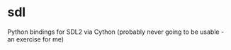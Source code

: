 sdl
===

Python bindings for SDL2 via Cython (probably never going to be usable - an exercise for me)
